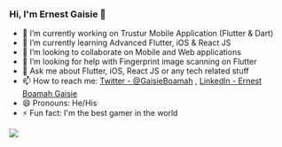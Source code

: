 ### Hi, I'm Ernest Gaisie 👋

- 🔭 I’m currently working on Trustur Mobile Application (Flutter & Dart)
- 🌱 I’m currently learning Advanced Flutter, iOS & React JS
- 👯 I’m looking to collaborate on Mobile and Web applications
- 🤔 I’m looking for help with Fingerprint image scanning on Flutter
- 💬 Ask me about Flutter, iOS, React JS or any tech related stuff
- 📫 How to reach me: [Twitter - @GaisieBoamah](https://twitter.com/GaisieBoamah) , [Linkedln - Ernest Boamah Gaisie](https://www.linkedin.com/in/ernest-boamah-gaisie-13219b166/)
- 😄 Pronouns: He/His
- ⚡ Fun fact: I'm the best gamer in the world

<img src="https://github-readme-stats.vercel.app/api?username=ErnestGaisie&&show_icons=true&title_color=ffffff&icon_color=bb2acf&text_color=daf7dc&bg_color=151515">
